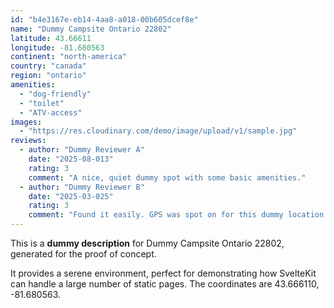 ```yaml
---
id: "b4e3167e-eb14-4aa8-a018-00b605dcef8e"
name: "Dummy Campsite Ontario 22802"
latitude: 43.66611
longitude: -81.680563
continent: "north-america"
country: "canada"
region: "ontario"
amenities:
  - "dog-friendly"
  - "toilet"
  - "ATV-access"
images:
  - "https://res.cloudinary.com/demo/image/upload/v1/sample.jpg"
reviews:
  - author: "Dummy Reviewer A"
    date: "2025-08-013"
    rating: 3
    comment: "A nice, quiet dummy spot with some basic amenities."
  - author: "Dummy Reviewer B"
    date: "2025-03-025"
    rating: 3
    comment: "Found it easily. GPS was spot on for this dummy location."
---
```


This is a **dummy description** for Dummy Campsite Ontario 22802, generated for the proof of concept.

It provides a serene environment, perfect for demonstrating how SvelteKit can handle a large number of static pages. The coordinates are 43.666110, -81.680563.
